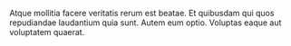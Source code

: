 Atque mollitia facere veritatis rerum est beatae. Et quibusdam qui quos repudiandae laudantium quia sunt. Autem eum optio. Voluptas eaque aut voluptatem quaerat.